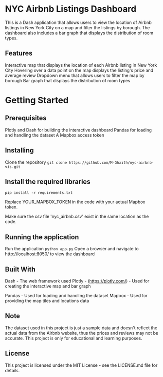# NYC Airbnb Listings Dashboard
This is a Dash application that allows users to view the location of Airbnb listings in New York City on a map and filter the listings by borough. The dashboard also includes a bar graph that displays the distribution of room types.

## Features
Interactive map that displays the location of each Airbnb listing in New York City
Hovering over a data point on the map displays the listing's price and average review
Dropdown menu that allows users to filter the map by borough
Bar graph that displays the distribution of room types

# Getting Started

## Prerequisites

Plotly and Dash for building the interactive dashboard
Pandas for loading and handling the dataset
A Mapbox access token

## Installing

Clone the repository
`git clone https://github.com/M-Ghaith/nyc-airbnb-vis.git`

## Install the required libraries

`pip install -r requirements.txt`

Replace YOUR_MAPBOX_TOKEN in the code with your actual Mapbox token.

Make sure the csv file 'nyc_airbnb.csv' exist in the same location as the code.

## Running the application

Run the application
`python app.py`
Open a browser and navigate to http://localhost:8050/ to view the dashboard

## Built With
Dash - The web framework used
Plotly - (https://plotly.com/) - Used for creating the interactive map and bar graph

Pandas - Used for loading and handling the dataset
Mapbox - Used for providing the map tiles and locations data


## Note
The dataset used in this project is just a sample data and doesn't reflect the actual data from the Airbnb website, thus the prices and reviews may not be accurate.
This project is only for educational and learning purposes.

## License
This project is licensed under the MIT License - see the LICENSE.md file for details.
